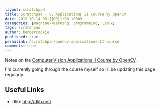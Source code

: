 ```yaml
---
layout: scratchpad
title: Scratchpad - CV Applications II Course by OpenCV
date: 2019-10-14 09:[[00]]:00 +0000
categories: [machine-learning, programming, linux]
tags: scratchpad
author: bergercookie
published: true
permalink: /scratchpad/opencv-applications-II-course
comments: true
---
```


Notes on the [Computer Vision Applications II Course by OpenCV](https://www.kickstarter.com/projects/satyamallick/ai-courses-by-opencvorg).

I'm currently going through the course myself so I'll be updating this page
regularly.


## Useful Links

* dlib: <http://dlib.net/>
